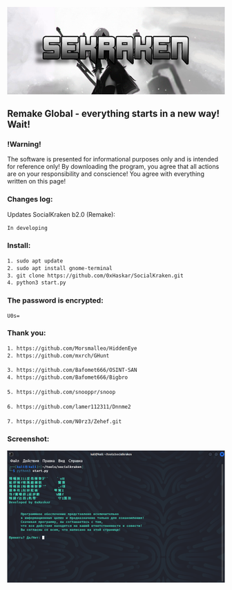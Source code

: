 ![Header](https://github.com/0xHaskar/SocialKraken/blob/main/icons/krakenlogo_1.png)
## Remake Global - everything starts in a new way! Wait!
### !Warning!
The software is presented for informational purposes only and is intended for reference only!
By downloading the program, you agree that all actions are on your responsibility and conscience!
You agree with everything written on this page!

### Changes log:
Updates SocialKraken b2.0 (Remake):
```bash
In developing
```
### Install:
```bash
1. sudo apt update
2. sudo apt install gnome-terminal
3. git clone https://github.com/0xHaskar/SocialKraken.git
4. python3 start.py
```
### The password is encrypted:
```
U0s=
```
### Thank you:
```bash
1. https://github.com/Morsmalleo/HiddenEye
2. https://github.com/mxrch/GHunt

3. https://github.com/Bafomet666/OSINT-SAN
4. https://github.com/Bafomet666/Bigbro

5. https://github.com/snooppr/snoop

6. https://github.com/lamer112311/Dnnme2

7. https://github.com/N0rz3/Zehef.git
```
### Screenshot:
![Header](https://github.com/0xHaskar/SocialKraken/blob/main/icons/socialkraken_1.png)
